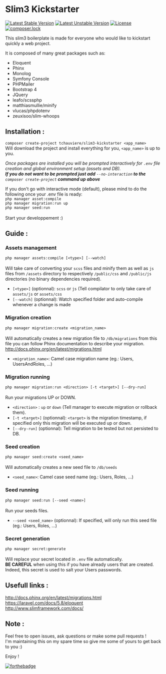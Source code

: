 # Slim3 Kickstarter
[![Latest Stable Version](https://poser.pugx.org/tchauviere/slim3-kickstarter/v/stable)](https://packagist.org/packages/tchauviere/slim3-kickstarter)
[![Latest Unstable Version](https://poser.pugx.org/tchauviere/slim3-kickstarter/v/unstable)](https://packagist.org/packages/tchauviere/slim3-kickstarter)
[![License](https://poser.pugx.org/tchauviere/slim3-kickstarter/license)](https://packagist.org/packages/tchauviere/slim3-kickstarter)
[![composer.lock](https://poser.pugx.org/tchauviere/slim3-kickstarter/composerlock)](https://packagist.org/packages/tchauviere/slim3-kickstarter)


This slim3 boilerplate is made for everyone who would like to kickstart quickly a web project.

It is composed of many great packages such as:

  - Eloquent
  - Phinx
  - Monolog
  - Symfony Console
  - PHPMailer
  - Bootstrap 4
  - JQuery
  - leafo/scssphp
  - matthiasmullie/minify
  - vlucas/phpdotenv
  - zeuxisoo/slim-whoops

## Installation :

`composer create-project tchauviere/slim3-kickstarter <app_name>` 
<br>
Will download the project and install everything for you, `<app_name>` is up to you.

*Once packages are installed you will be prompted interactively for `.env` file creation and global environment setup (assets and DB). 
<br>
<strong>If you do not want to be prompted just add</strong> `--no-interaction`<strong> to the</strong> `composer create-project`<strong> command up above</strong>*

If you don't go with interactive mode (default), please mind to do the following once your .env file is ready:
<br>
`php manager asset:compile`
<br>
`php manager migration:run up`
<br>
`php manager seed:run`
<br><br>
Start your developpement :)

## Guide :

### Assets management

`php manager assets:compile [<type>] [--watch]`
<br><br>
Will take care of converting your `scss` files and minify them as well as `js` files from `/assets` directory
to respectively `/public/css` and `/public/js` directories 
(no binary dependencies required).

- `[<type>]` (optionnal): `scss` or `js` (Tell compilator to only take care of `assets/js` or `assets/css`
- `[--watch]` (optionnal): Watch specified folder and auto-compile whenever a change is made

### Migration creation

`php manager migration:create <migration_name>`
<br><br>
Will automatically creates a new migration file to `/db/migrations` from this file you can follow Phinx documentation to describe your migration.
<br>
http://docs.phinx.org/en/latest/migrations.html

- `<migration_name>`: Camel case migration name (eg.: Users, UsersAndRoles, ...)

### Migration running

`php manager migration:run <direction> [-t <target>] [--dry-run]`
<br><br>
Run your migrations UP or DOWN.

- `<direction>` : `up` or `down` (Tell manager to execute migration or rollback them).
- `[-t <target>]` (optionnal): `<target>` is the migration timestamp, if specified only this migration will be executed up or down.
- `[--dry-run]` (optionnal): Tell migration to be tested but not persisted to DB.

### Seed creation
`php manager seed:create <seed_name>`
<br><br>
Will automatically creates a new seed file to `/db/seeds`

- `<seed_name>`: Camel case seed name (eg.: Users, Roles, ...)

### Seed running
`php manager seed:run [--seed <name>]`
<br><br>
Run your seeds files.

- `--seed <seed_name>` (optionnal): If specified, will only run this seed file (eg.: Users, Roles, ...)

### Secret generation
`php manager secret:generate`
<br><br>
Will replace your secret located in `.env` file automatically.
<br> 
<strong>BE CAREFUL</strong> when using this if you have already users that are created.
Indeed, this secret is used to salt your Users passwords.

## Usefull links :
http://docs.phinx.org/en/latest/migrations.html
<br>
https://laravel.com/docs/5.8/eloquent
<br>
http://www.slimframework.com/docs/

## Note :
Feel free to open issues, ask questions or make some pull requests !
<br> 
I'm maintaining this on my spare time so give me some of yours to get back to you :)

Enjoy !

[![forthebadge](https://forthebadge.com/images/badges/built-with-love.svg)](https://forthebadge.com)
